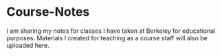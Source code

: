 # Course-Notes
I am sharing my notes for classes I have taken at Berkeley for educational purposes. Materials I created for teaching as a course staff will also be uploaded here.
